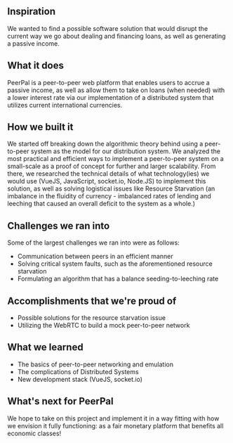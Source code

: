 ## Inspiration
We wanted to find a possible software solution that would disrupt the current way we go about dealing and financing loans, as well as generating a passive income.

## What it does
PeerPal is a peer-to-peer web platform that enables users to accrue a passive income, as well as allow them to take on loans (when needed) with a lower interest rate via our implementation of a distributed system that utilizes current international currencies.

## How we built it
We started off breaking down the algorithmic theory behind using a peer-to-peer system as the model for our distribution system. We analyzed the most practical and efficient ways to implement a peer-to-peer system on a small-scale as a proof of concept for further and larger scalability. From there, we researched the technical details of what technology(ies) we would use (VueJS, JavaScript, socket.io, Node.JS) to implement this solution, as well as solving logistical issues like Resource Starvation (an imbalance in the fluidity of currency - imbalanced rates of lending and leeching that caused an overall deficit to the system as a whole.)

## Challenges we ran into
Some of the largest challenges we ran into were as follows:
- Communication between peers in an efficient manner
- Solving critical system faults, such as the aforementioned resource starvation
- Formulating an algorithm that has a balance seeding-to-leeching rate

## Accomplishments that we're proud of
- Possible solutions for the resource starvation issue
- Utilizing the WebRTC to build a mock peer-to-peer network

## What we learned
- The basics of peer-to-peer networking and emulation
- The complications of Distributed Systems
- New development stack (VueJS, socket.io)

## What's next for PeerPal
We hope to take on this project and implement it in a way fitting with how we envision it fully functioning: as a fair monetary platform that benefits all economic classes!
